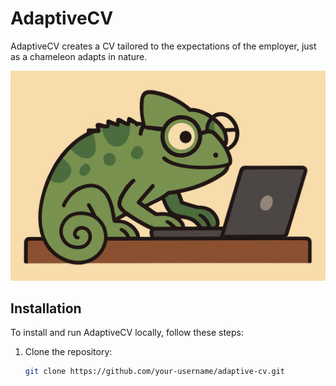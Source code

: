 # AdaptiveCV

AdaptiveCV creates a CV tailored to the expectations of the employer, just as a chameleon adapts in nature.

![AdaptiveCV Logo](assets/adaptivecv-logo.jpg)

## Installation

To install and run AdaptiveCV locally, follow these steps:

1. Clone the repository:
   ```bash
   git clone https://github.com/your-username/adaptive-cv.git
